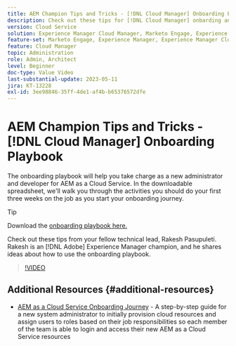 ```yaml
---
title: AEM Champion Tips and Tricks - [!DNL Cloud Manager] Onboarding Playbook
description: Check out these tips for [!DNL Cloud Manager] onbarding and the onboarding playbook by AEM champion and expert, Rakesh Pasupuleti.
version: Cloud Service
solution: Experience Manager Cloud Manager, Marketo Engage, Experience Manager
feature-set: Marketo Engage, Experience Manager, Experience Manager Cloud Manager
feature: Cloud Manager
topic: Administration
role: Admin, Architect
level: Beginner
doc-type: Value Video
last-substantial-update: 2023-05-11
jira: KT-13228
exl-id: 3ee98846-35ff-4de1-af4b-b65376572dfe
---
```

# AEM Champion Tips and Tricks - [!DNL Cloud Manager] Onboarding Playbook

The onboarding playbook will help you take charge as a new administrator and developer for AEM as a Cloud Service. In the downloadable spreadsheet, we'll walk you through the activities you should do your first three weeks on the job as you start your onboarding journey.

>[!TIP]
>
>Download the [onboarding playbook here.](./assets/Cloud-Manager-for-AEM-as-a-Cloud-Service.xlsx)

Check out these tips from your fellow technical lead, Rakesh Pasupuleti. Rakesh is an [!DNL Adobe] Experience Manager champion, and he shares ideas about how to use the onboarding playbook.  

>[!VIDEO](https://video.tv.adobe.com/v/3419299?quality=12&learn=on)

## Additional Resources {#additional-resources}

* [AEM as a Cloud Service Onboarding Journey](https://experienceleague.adobe.com/docs/experience-manager-cloud-service/content/onboarding/journey/overview.html) - A step-by-step guide for a new system administrator to initially provision cloud resources and assign users to roles based on their job responsibilities so each member of the team is able to login and access their new AEM as a Cloud Service resources
